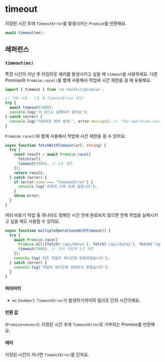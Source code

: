 # timeout

지정된 시간 후에 `TimeoutError`를 발생시키는 `Promise`를 반환해요.

```typescript
await timeout(ms);
```

## 레퍼런스

### `timeout(ms)`

특정 시간이 지난 후 타임아웃 에러를 발생시키고 싶을 때 `timeout`을 사용하세요. 다른 Promise와 `Promise.race()`를 함께 사용해서 작업에 시간 제한을 걸 때 유용해요.

```typescript
import { timeout } from 'es-toolkit/promise';

// 기본 사용 - 1초 후 TimeoutError 발생
try {
  await timeout(1000);
  console.log('이 코드는 실행되지 않아요');
} catch (error) {
  console.log('타임아웃 에러 발생:', error.message); // 'The operation was timed out'
}
```

`Promise.race()`와 함께 사용해서 작업에 시간 제한을 걸 수 있어요:

```typescript
async function fetchWithTimeout(url: string) {
  try {
    const result = await Promise.race([
      fetch(url),
      timeout(5000), // 5초 제한
    ]);
    return result;
  } catch (error) {
    if (error.name === 'TimeoutError') {
      console.log('요청이 너무 오래 걸립니다');
    }
    throw error;
  }
}
```

여러 비동기 작업 중 하나라도 정해진 시간 안에 완료되지 않으면 전체 작업을 실패시키고 싶을 때도 사용할 수 있어요.

```typescript
async function multipleOperationsWithTimeout() {
  try {
    await Promise.race([
      Promise.all([fetch('/api/data1'), fetch('/api/data2'), fetch('/api/data3')]),
      timeout(3000), // 전체 작업에 3초 제한
    ]);
    console.log('모든 작업이 제시간에 완료되었습니다');
  } catch (error) {
    console.log('작업이 제시간에 완료되지 못했습니다');
  }
}
```

#### 파라미터

- `ms` (`number`): `TimeoutError`가 발생하기까지의 밀리초 단위 시간이에요.

#### 반환 값

(`Promise<never>`): 지정된 시간 후에 `TimeoutError`로 거부되는 Promise를 반환해요.

#### 에러

지정된 시간이 지나면 `TimeoutError`를 던져요.
